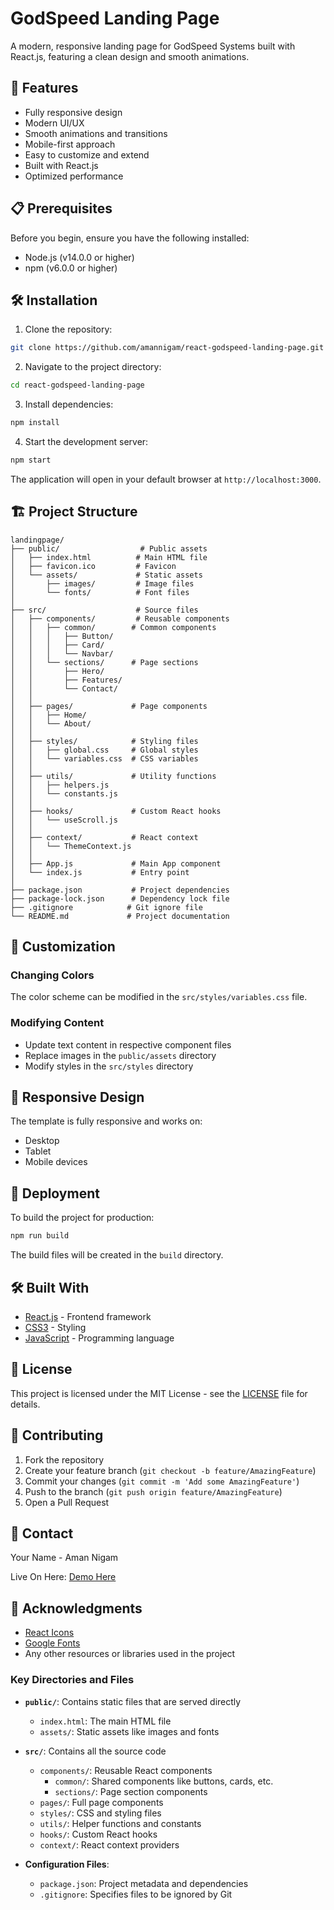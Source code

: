 # GodSpeed Landing Page

A modern, responsive landing page for GodSpeed Systems built with React.js, featuring a clean design and smooth animations.

## 🚀 Features

- Fully responsive design
- Modern UI/UX
- Smooth animations and transitions
- Mobile-first approach
- Easy to customize and extend
- Built with React.js
- Optimized performance

## 📋 Prerequisites

Before you begin, ensure you have the following installed:
- Node.js (v14.0.0 or higher)
- npm (v6.0.0 or higher)

## 🛠️ Installation

1. Clone the repository:
```bash
git clone https://github.com/amannigam/react-godspeed-landing-page.git
```

2. Navigate to the project directory:
```bash
cd react-godspeed-landing-page
```

3. Install dependencies:
```bash
npm install
```

4. Start the development server:
```bash
npm start
```

The application will open in your default browser at `http://localhost:3000`.

## 🏗️ Project Structure

```
landingpage/
├── public/                  # Public assets
│   ├── index.html          # Main HTML file
│   ├── favicon.ico         # Favicon
│   └── assets/             # Static assets
│       ├── images/         # Image files
│       └── fonts/          # Font files
│
├── src/                    # Source files
│   ├── components/         # Reusable components
│   │   ├── common/        # Common components
│   │   │   ├── Button/
│   │   │   ├── Card/
│   │   │   └── Navbar/
│   │   └── sections/      # Page sections
│   │       ├── Hero/
│   │       ├── Features/
│   │       └── Contact/
│   │
│   ├── pages/             # Page components
│   │   ├── Home/
│   │   └── About/
│   │
│   ├── styles/            # Styling files
│   │   ├── global.css     # Global styles
│   │   └── variables.css  # CSS variables
│   │
│   ├── utils/             # Utility functions
│   │   ├── helpers.js
│   │   └── constants.js
│   │
│   ├── hooks/             # Custom React hooks
│   │   └── useScroll.js
│   │
│   ├── context/           # React context
│   │   └── ThemeContext.js
│   │
│   ├── App.js             # Main App component
│   └── index.js           # Entry point
│
├── package.json           # Project dependencies
├── package-lock.json      # Dependency lock file
├── .gitignore            # Git ignore file
└── README.md             # Project documentation
```

## 🎨 Customization

### Changing Colors
The color scheme can be modified in the `src/styles/variables.css` file.

### Modifying Content
- Update text content in respective component files
- Replace images in the `public/assets` directory
- Modify styles in the `src/styles` directory

## 📱 Responsive Design

The template is fully responsive and works on:
- Desktop
- Tablet
- Mobile devices

## 🚀 Deployment

To build the project for production:

```bash
npm run build
```

The build files will be created in the `build` directory.

## 🛠️ Built With

- [React.js](https://reactjs.org/) - Frontend framework
- [CSS3](https://developer.mozilla.org/en-US/docs/Web/CSS) - Styling
- [JavaScript](https://developer.mozilla.org/en-US/docs/Web/JavaScript) - Programming language

## 📝 License

This project is licensed under the MIT License - see the [LICENSE](LICENSE) file for details.

## 👥 Contributing

1. Fork the repository
2. Create your feature branch (`git checkout -b feature/AmazingFeature`)
3. Commit your changes (`git commit -m 'Add some AmazingFeature'`)
4. Push to the branch (`git push origin feature/AmazingFeature`)
5. Open a Pull Request

## 📧 Contact

Your Name - Aman Nigam

Live On Here: [Demo Here](https://6821360ebc4a58be4d22d135--frolicking-florentine-ee4e2e.netlify.app/)

## 🙏 Acknowledgments

- [React Icons](https://react-icons.github.io/react-icons/)
- [Google Fonts](https://fonts.google.com/)
- Any other resources or libraries used in the project

### Key Directories and Files

- **`public/`**: Contains static files that are served directly
  - `index.html`: The main HTML file
  - `assets/`: Static assets like images and fonts

- **`src/`**: Contains all the source code
  - `components/`: Reusable React components
    - `common/`: Shared components like buttons, cards, etc.
    - `sections/`: Page section components
  - `pages/`: Full page components
  - `styles/`: CSS and styling files
  - `utils/`: Helper functions and constants
  - `hooks/`: Custom React hooks
  - `context/`: React context providers

- **Configuration Files**:
  - `package.json`: Project metadata and dependencies
  - `.gitignore`: Specifies files to be ignored by Git
